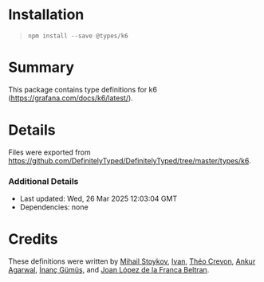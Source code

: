 # Installation
> `npm install --save @types/k6`

# Summary
This package contains type definitions for k6 (https://grafana.com/docs/k6/latest/).

# Details
Files were exported from https://github.com/DefinitelyTyped/DefinitelyTyped/tree/master/types/k6.

### Additional Details
 * Last updated: Wed, 26 Mar 2025 12:03:04 GMT
 * Dependencies: none

# Credits
These definitions were written by [Mihail Stoykov](https://github.com/MStoykov), [Ivan](https://github.com/codebien), [Théo Crevon](https://github.com/oleiade), [Ankur Agarwal](https://github.com/ankur22), [İnanç Gümüş](https://github.com/inancgumus), and [Joan López de la Franca Beltran](https://github.com/joanlopez).
